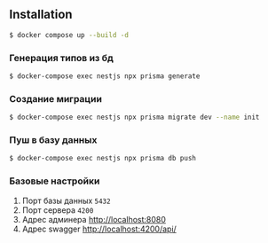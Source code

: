 ## Installation

```bash
$ docker compose up --build -d
```

### Генерация типов из бд
```bash
$ docker-compose exec nestjs npx prisma generate
```

### Создание миграции
```bash
$ docker-compose exec nestjs npx prisma migrate dev --name init
```

### Пуш в базу данных
```bash
$ docker-compose exec nestjs npx prisma db push
```

### Базовые настройки
1. Порт базы данных `5432`
2. Порт сервера `4200`
3. Адрес админера <a href="http://localhost:8080">http://localhost:8080</a>
4. Адрес swagger <a href="http://localhost:8080">http://localhost:4200/api/</a>